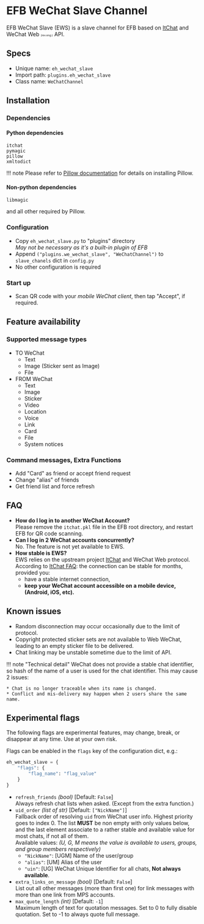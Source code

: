 # EFB WeChat Slave Channel

EFB WeChat Slave (EWS) is a slave channel for EFB based on [ItChat](https://github.com/littlecodersh/ItChat) and WeChat Web <span style="font-size: 0.5em;">(rev.eng.)</span> API.

## Specs
* Unique name: `eh_wechat_slave`
* Import path: `plugins.eh_wechat_slave`
* Class name: `WeChatChannel`

## Installation
### Dependencies
#### Python dependencies
```
itchat
pymagic
pillow
xmltodict
```
!!! note
    Please refer to [Pillow documentation](https://pillow.readthedocs.io/en/3.0.x/installation.html) for details on installing Pillow.

#### Non-python dependencies
```
libmagic
```
and all other required by Pillow.

### Configuration
* Copy `eh_wechat_slave.py` to "plugins" directory  
  _May not be necessary as it's a built-in plugin of EFB_
* Append `("plugins.we_wechat_slave", "WeChatChannel")` to `slave_chanels` dict in `config.py`
* No other configuration is required

### Start up
* Scan QR code with your *mobile WeChat client*, then tap "Accept", if required.

## Feature availability
### Supported message types
* TO WeChat
    * Text
    * Image (Sticker sent as Image)
    * File
* FROM WeChat
    * Text
    * Image
    * Sticker
    * Video
    * Location
    * Voice
    * Link
    * Card
    * File
    * System notices

### Command messages, Extra Functions
* Add "Card" as friend or accept friend request
* Change "alias" of friends
* Get friend list and force refresh

## FAQ
* **How do I log in to another WeChat Account?**  
  Please remove the `itchat.pkl` file in the EFB root directory, and restart EFB for QR code scanning.
* **Can I log in 2 WeChat accounts concurrently?**  
  No. The feature is not yet available to EWS.
* **How stable is EWS?**  
  EWS relies on the upstream project [ItChat](https://github.com/littlecodersh/ItChat) and WeChat Web protocol. According to [ItChat FAQ](https://itchat.readthedocs.io/zh/latest/FAQ/): the connection can be stable for months, provided you:
  * have a stable internet connection,
  * **keep your WeChat account accessible on a mobile device, (Android, iOS, etc).**

## Known issues
* Random disconnection may occur occasionally due to the limit of protocol.
* Copyright protected sticker sets are not available to Web WeChat, leading to an empty sticker file to be delivered.
* Chat linking may be unstable sometime due to the limit of API.

!!! note "Technical detail"
    WeChat does not provide a stable chat identifier, so hash of the name of a user is used for the chat identifier. This may cause 2 issues:

    * Chat is no longer traceable when its name is changed.
    * Conflict and mis-delivery may happen when 2 users share the same name.


## Experimental flags
The following flags are experimental features, may change, break, or disappear at any time. Use at your own risk.

Flags can be enabled in the `flags` key of the configuration dict, e.g.:

```python
eh_wechat_slave = {
    "flags": {
        "flag_name": "flag_value"
    }
}
```

* `refresh_friends` _(bool)_  [Default: `False`]  
  Always refresh chat lists when asked. (Except from the extra function.)
* `uid_order` _(list of str)_  [Default: `["NickName"]`]  
  Fallback order of resolving `uid` from WeChat user info. Highest priority goes to index 0. The list **MUST** be non empty with only values below, and the last element associate to a rather stable and available value for most chats, if not all of them.  
  Available values: _(U, G, M means the value is available to users, groups, and group members respectively)_
    * `"NickName"`: [UGM] Name of the user/group
    * `"alias"`: [UM] Alias of the user
    * `"uin"`: [UG] WeChat Unique Identifier for all chats, **Not always available**.
* `extra_links_on_message` _(bool)_  [Default: `False`]  
  List out all other messages (more than first one) for link messages with more than one link from MPS accounts.
* `max_quote_length` _(int)_  [Default: `-1`]  
  Maximum length of text for quotation messages. Set to 0 to fully disable quotation. Set to -1 to always quote full message.
